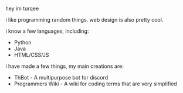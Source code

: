 hey im turqee

i like programming random things. web design is also pretty cool.

i know a few languages, including: <ul>
  <li>Python</li>
  <li>Java</li>
  <li>HTML/CSS/JS</li> </ul>
i have made a few things, my main creations are: <ul>
<li>ThBot - A multipurpose bot for discord</li>
<li>Programmers Wiki - A wiki for coding terms that are very simplified</li>
